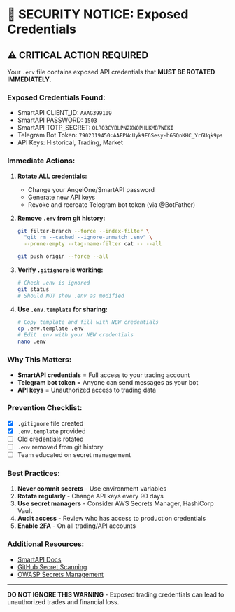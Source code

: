 # 🔐 SECURITY NOTICE: Exposed Credentials

## ⚠️ CRITICAL ACTION REQUIRED

Your `.env` file contains exposed API credentials that **MUST BE ROTATED IMMEDIATELY**.

### Exposed Credentials Found:
- SmartAPI CLIENT_ID: `AAAG399109`
- SmartAPI PASSWORD: `1503`
- SmartAPI TOTP_SECRET: `OLRQ3CYBLPN2XWQPHLKMB7WEKI`
- Telegram Bot Token: `7902319450:AAFPNcUyk9F6Sesy-h6SQnKHC_Yr6Uqk9ps`
- API Keys: Historical, Trading, Market

### Immediate Actions:

1. **Rotate ALL credentials:**
   - Change your AngelOne/SmartAPI password
   - Generate new API keys
   - Revoke and recreate Telegram bot token (via @BotFather)

2. **Remove `.env` from git history:**
   ```bash
   git filter-branch --force --index-filter \
     "git rm --cached --ignore-unmatch .env" \
     --prune-empty --tag-name-filter cat -- --all
   
   git push origin --force --all
   ```

3. **Verify `.gitignore` is working:**
   ```bash
   # Check .env is ignored
   git status
   # Should NOT show .env as modified
   ```

4. **Use `.env.template` for sharing:**
   ```bash
   # Copy template and fill with NEW credentials
   cp .env.template .env
   # Edit .env with your NEW credentials
   nano .env
   ```

### Why This Matters:

- **SmartAPI credentials** = Full access to your trading account
- **Telegram bot token** = Anyone can send messages as your bot
- **API keys** = Unauthorized access to trading data

### Prevention Checklist:

- [x] `.gitignore` file created
- [x] `.env.template` provided
- [ ] Old credentials rotated
- [ ] `.env` removed from git history
- [ ] Team educated on secret management

### Best Practices:

1. **Never commit secrets** - Use environment variables
2. **Rotate regularly** - Change API keys every 90 days
3. **Use secret managers** - Consider AWS Secrets Manager, HashiCorp Vault
4. **Audit access** - Review who has access to production credentials
5. **Enable 2FA** - On all trading/API accounts

### Additional Resources:

- [SmartAPI Docs](https://smartapi.angelbroking.com/docs/)
- [GitHub Secret Scanning](https://docs.github.com/en/code-security/secret-scanning/about-secret-scanning)
- [OWASP Secrets Management](https://cheatsheetseries.owasp.org/cheatsheets/Secrets_Management_Cheat_Sheet.html)

---

**DO NOT IGNORE THIS WARNING** - Exposed trading credentials can lead to unauthorized trades and financial loss.
